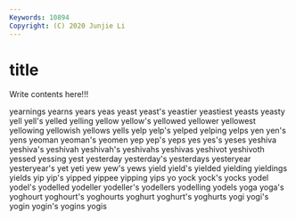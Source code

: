 ```yaml
---
Keywords: 10894
Copyright: (C) 2020 Junjie Li
---
```


# title

Write contents here!!!
 
yearnings 
yearns 
years 
yeas 
yeast
yeast's 
yeastier 
yeastiest 
yeasts 
yeasty 
yell 
yell's 
yelled 
yelling 
yellow
yellow's 
yellowed 
yellower 
yellowest 
yellowing 
yellowish 
yellows 
yells 
yelp 
yelp's
yelped 
yelping 
yelps 
yen 
yen's 
yens 
yeoman 
yeoman's 
yeomen 
yep
yep's 
yeps 
yes 
yes's 
yeses 
yeshiva 
yeshiva's 
yeshivah 
yeshivah's 
yeshivahs
yeshivas 
yeshivot 
yeshivoth 
yessed 
yessing 
yest 
yesterday 
yesterday's 
yesterdays 
yesteryear
yesteryear's 
yet 
yeti 
yew 
yew's 
yews 
yield 
yield's 
yielded 
yielding
yieldings 
yields 
yip 
yip's 
yipped 
yippee 
yipping 
yips 
yo 
yock
yock's 
yocks 
yodel 
yodel's 
yodelled 
yodeller 
yodeller's 
yodellers 
yodelling 
yodels
yoga 
yoga's 
yoghourt 
yoghourt's 
yoghourts 
yoghurt 
yoghurt's 
yoghurts 
yogi 
yogi's
yogin 
yogin's 
yogins 
yogis 
